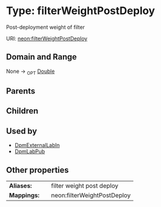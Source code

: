 
# Type: filterWeightPostDeploy


Post-deployment weight of filter

URI: [neon:filterWeightPostDeploy](https://data.neonscience.org/filterWeightPostDeploy)


## Domain and Range

None ->  <sub>OPT</sub> [Double](types/Double.md)

## Parents


## Children


## Used by

 * [DpmExternalLabIn](DpmExternalLabIn.md)
 * [DpmLabPub](DpmLabPub.md)

## Other properties

|  |  |  |
| --- | --- | --- |
| **Aliases:** | | filter weight post deploy |
| **Mappings:** | | neon:filterWeightPostDeploy |

